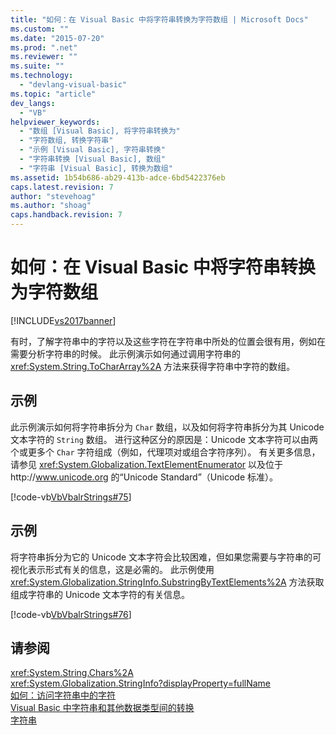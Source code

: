 ```yaml
---
title: "如何：在 Visual Basic 中将字符串转换为字符数组 | Microsoft Docs"
ms.custom: ""
ms.date: "2015-07-20"
ms.prod: ".net"
ms.reviewer: ""
ms.suite: ""
ms.technology: 
  - "devlang-visual-basic"
ms.topic: "article"
dev_langs: 
  - "VB"
helpviewer_keywords: 
  - "数组 [Visual Basic], 将字符串转换为"
  - "字符数组, 转换字符串"
  - "示例 [Visual Basic], 字符串转换"
  - "字符串转换 [Visual Basic], 数组"
  - "字符串 [Visual Basic], 转换为数组"
ms.assetid: 1b54b686-ab29-413b-adce-6bd5422376eb
caps.latest.revision: 7
author: "stevehoag"
ms.author: "shoag"
caps.handback.revision: 7
---
```

# 如何：在 Visual Basic 中将字符串转换为字符数组
[!INCLUDE[vs2017banner](../../../../visual-basic/includes/vs2017banner.md)]

有时，了解字符串中的字符以及这些字符在字符串中所处的位置会很有用，例如在需要分析字符串的时候。  此示例演示如何通过调用字符串的 <xref:System.String.ToCharArray%2A> 方法来获得字符串中字符的数组。  
  
## 示例  
 此示例演示如何将字符串拆分为 `Char` 数组，以及如何将字符串拆分为其 Unicode 文本字符的 `String` 数组。  进行这种区分的原因是：Unicode 文本字符可以由两个或更多个 `Char` 字符组成（例如，代理项对或组合字符序列）。  有关更多信息，请参见 <xref:System.Globalization.TextElementEnumerator> 以及位于 http:\/\/www.unicode.org 的“Unicode Standard”（Unicode 标准）。  
  
 [!code-vb[VbVbalrStrings#75](../../../../visual-basic/language-reference/functions/codesnippet/VisualBasic/how-to-convert-a-string-to-an-array-of-characters_1.vb)]  
  
## 示例  
 将字符串拆分为它的 Unicode 文本字符会比较困难，但如果您需要与字符串的可视化表示形式有关的信息，这是必需的。  此示例使用 <xref:System.Globalization.StringInfo.SubstringByTextElements%2A> 方法获取组成字符串的 Unicode 文本字符的有关信息。  
  
 [!code-vb[VbVbalrStrings#76](../../../../visual-basic/language-reference/functions/codesnippet/VisualBasic/how-to-convert-a-string-to-an-array-of-characters_2.vb)]  
  
## 请参阅  
 <xref:System.String.Chars%2A>   
 <xref:System.Globalization.StringInfo?displayProperty=fullName>   
 [如何：访问字符串中的字符](../../../../visual-basic/programming-guide/language-features/strings/how-to-access-characters-in-strings.md)   
 [Visual Basic 中字符串和其他数据类型间的转换](../../../../visual-basic/programming-guide/language-features/strings/converting-between-strings-and-other-data-types.md)   
 [字符串](../../../../visual-basic/programming-guide/language-features/strings/index.md)